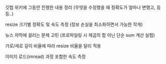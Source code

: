 깃헙 위키에 그동안 진행한 내용 정리 (무엇을 수정했을 때 정확도가 얼마나 변했고, 등등..)

resize 크기별 정확도 및 속도 측정 (정보 손실을 최소화하면서 가능한 작게)

뉴스 자막에 걸리는 문제 고민 (프로파일링 시 제곱의 합 아닌 단순 sum 계산 실험)

가로/세로 길이 비율에 따라 resize 비율을 달리 적용

이미지 로드(imread) 과정 포함한 속도 측정


